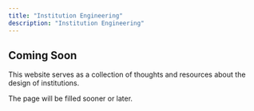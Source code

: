 ```yaml
---
title: "Institution Engineering"
description: "Institution Engineering"
---
```


## Coming Soon

This website serves as a collection of thoughts and resources about the design of institutions.

The page will be filled sooner or later.
